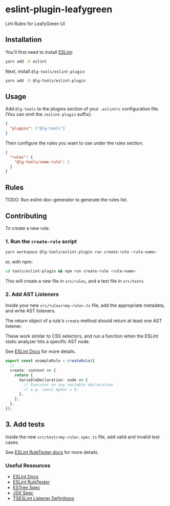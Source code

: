 # eslint-plugin-leafygreen

Lint Rules for LeafyGreen UI

## Installation

You'll first need to install [ESLint](https://eslint.org/):

```sh
yarn add -D eslint
```

Next, install `@lg-tools/eslint-plugin`:

```sh
yarn add -D @lg-tools/eslint-plugin
```

## Usage

Add `@lg-tools` to the plugins section of your `.eslintrc` configuration file. (You can omit the `/eslint-plugin` suffix):

```json
{
  "plugins": ["@lg-tools"]
}
```

Then configure the rules you want to use under the rules section.

```json
{
  "rules": {
    "@lg-tools/some-rule": 2
  }
}
```

## Rules

<!-- begin auto-generated rules list -->

TODO: Run eslint-doc-generator to generate the rules list.

<!-- end auto-generated rules list -->

## Contributing

To create a new rule:

### 1. Run the `create-rule` script

```sh
yarn workspace @lg-tools/eslint-plugin run create-rule <rule-name>
```

or, with npm:

```sh
cd tools/eslint-plugin && npm run create-rule <rule-name>
```

This will create a new file in `src/rules`, and a test file in `src/tests`

### 2. Add AST Listeners

Inside your new `src/rules/<my-rule>.ts` file, add the appropriate metadata, and write AST listeners.

The return object of a rule's `create` method should return at least one AST listener.

These work similar to CSS selectors, and run a function when the ESLint static analyzer hits a specific AST node.

See [ESLint Docs](https://eslint.org/docs/latest/extend/custom-rules) for more details.

```ts
export const exampleRule = createRule({
  // ...
  create: context => {
    return {
      VariableDeclaration: node => {
        // Executes on any variable declaration
        // e.g. const myVar = 5;
      },
    };
  },
});
```

## 3. Add tests

Inside the new `src/test/<my-rule>.spec.ts` file, add valid and invalid test cases.

See [ESLint RuleTester docs](https://eslint.org/docs/latest/integrate/nodejs-api#ruletester) for more details.

### Useful Resources

- [ESLint Docs](https://eslint.org/docs/latest/extend/custom-rules)
- [ESLint RuleTester](https://eslint.org/docs/latest/integrate/nodejs-api#ruletester)
- [ESTree Spec](https://github.com/estree/estree/blob/master/README.md)
- [JSX Spec](https://github.com/facebook/jsx/blob/main/README.md)
- [TSESLint Listener Definitions](https://github.com/typescript-eslint/typescript-eslint/blob/main/packages/utils/src/ts-eslint/Rule.ts#L293)
